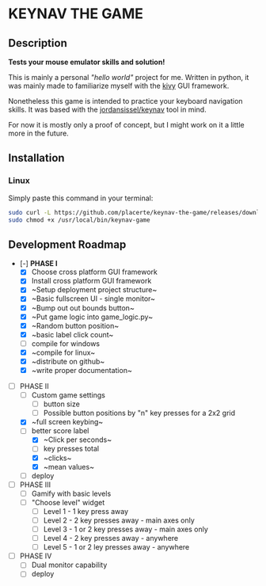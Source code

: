 # KEYNAV THE GAME
## Description

**Tests your mouse emulator skills and solution!**

This is mainly a personal *"hello world"* project for me. Written in python, it was mainly made to familiarize myself with the [kivy](https://kivy.org) GUI framework.

Nonetheless this game is intended to practice your keyboard navigation skills. It was based with the [jordansissel/keynav](https://github.com/jordansissel/keynav) tool in mind.

For now it is mostly only a proof of concept, but I might work on it a little more in the future.

## Installation

### Linux

Simply paste this command in your terminal:

```bash
sudo curl -L https://github.com/placerte/keynav-the-game/releases/download/v0.1.0/keynav-game-0.1.1-linux-x86_64 -o /usr/local/bin/keynav-game
sudo chmod +x /usr/local/bin/keynav-game
```


## Development Roadmap

- [-] **PHASE I**
    - [x] Choose cross platform GUI framework
    - [x] Install cross platform GUI framework
    - [x] ~Setup deployment project structure~
    - [x] ~Basic fullscreen UI - single monitor~
    - [x] ~Bump out out bounds button~
    - [x] ~Put game logic into game_logic.py~
    - [x] ~Random button position~
    - [x] ~basic label click count~
    - [ ] compile for windows
    - [x] ~compile for linux~
    - [x] ~distribute on github~
   - [x] ~write proper documentation~
- [ ] PHASE II
    - [ ] Custom game settings
        - [ ] button size
        - [ ] Possible button positions by "n" key presses for a 2x2 grid
    - [x] ~full screen keybing~
    - [ ] better score label
        - [x] ~Click per seconds~
        - [ ] key presses total
        - [x] ~clicks~
        - [x] ~mean values~
    - [ ] deploy
- [ ] PHASE III
    - [ ] Gamify with basic levels
    - [ ] "Choose level" widget
        - [ ] Level 1 - 1 key press away
        - [ ] Level 2 - 2 key presses away - main axes only
        - [ ] Level 3 - 1 or 2 key presses away - main axes only
        - [ ] Level 4 - 2 key presses away - anywhere
        - [ ] Level 5 - 1 or 2 ley presses away - anywhere
- [ ] PHASE IV
    - [ ] Dual monitor capability
    - [ ] deploy
